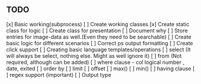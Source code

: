 ## TODO

[x] Basic working(subprocess)
[ ] Create working classes
  [x] Create static class for logic
  [ ] Create class for presentation
  [ ] Document why
[ ] Store entries for image-data as well.(Even they need to be searchable)
[ ] Create basic logic for different scenarios
[ ] Correct ps output formatting
[ ] Create click support
[ ] Creating basic language templates/operations
  [ ] select (It will always be select, nothing else. Might as well ignore it)
  [ ] from <table> (Not required, although can be added)
  [ ] where clause - col logical number , date, exited
  [ ] order by
  [ ] limit
  [ ] offset
  [ ] max()
  [ ] min()
  [ ] having clause
  [ ] regex support (important)
[ ] Output type
